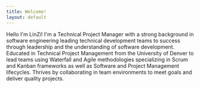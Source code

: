 ```yaml
---
title: Welcome!
layout: default
---
```

Hello I'm LinZi! I'm a Technical Project Manager with a strong background in software engineering leading technical development teams to success through leadership and the understanding of software development. Educated in Technical Project Management from the University of Denver to lead teams using Waterfall and Agile methodologies specializing in Scrum and Kanban frameworks as well as Software and Project Management lifecycles. Thrives by collaborating in team environments to meet goals and deliver quality projects.
